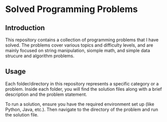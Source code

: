 # Solved Programming Problems

## Introduction
This repository contains a collection of programming problems that I have solved. The problems cover various topics and difficulty levels, and are mainly focused on string manipulation, siomple math, and simple data strucure and algorithm problems.

## Usage
Each folder/directory in this repository represents a specific category or a problem. Inside each folder, you will find the solution files along with a brief description and the problem statement.

To run a solution, ensure you have the required environment set up (like Python, Java, etc.). Then navigate to the directory of the problem and run the solution file.

